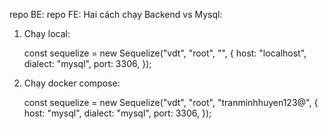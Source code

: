 repo BE:
repo FE:
Hai cách chạy Backend vs Mysql:

1. Chạy local:
   <!-- backend\models\index.js -->

   const sequelize = new Sequelize("vdt", "root", "", {
   host: "localhost",
   dialect: "mysql",
   port: 3306,
   });

2. Chạy docker compose:
   <!-- backend\models\index.js -->
   const sequelize = new Sequelize("vdt", "root", "tranminhhuyen123@", {
   host: "mysql",
   dialect: "mysql",
   port: 3306,
   });

